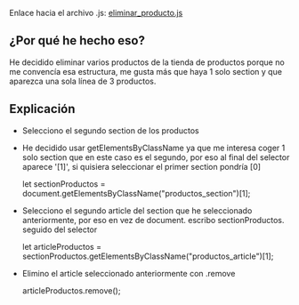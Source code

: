 Enlace hacia el archivo .js: [eliminar_producto.js](../js/eliminar_producto.js)

## ¿Por qué he hecho eso?
He decidido eliminar varios productos de la tienda de productos porque no me convencía esa estructura, me gusta más que haya 1 solo section y que aparezca una sola línea de 3 productos.

## Explicación
- Selecciono el segundo section de los productos
- He decidido usar getElementsByClassName ya que me interesa coger 1 solo section que en este caso es el segundo, por eso al final del selector aparece '[1]', si quisiera seleccionar el primer section pondría [0]

    
    let sectionProductos = document.getElementsByClassName("productos_section")[1];

- Selecciono el segundo article del section que he seleccionado anteriormente, por eso en vez de document. escribo sectionProductos. seguido del selector


    let articleProductos = sectionProductos.getElementsByClassName("productos_article")[1];



- Elimino el article seleccionado anteriormente con .remove
    

    articleProductos.remove();



